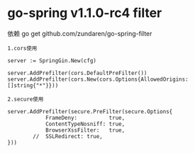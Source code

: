 # go-spring v1.1.0-rc4 filter

依赖 go get github.com/zundaren/go-spring-filter
```
1.cors使用

server := SpringGin.New(cfg)

server.AddPrefilter(cors.DefaultPreFilter())
server.AddPrefilter(cors.New(cors.Options{AllowedOrigins: []string{"*"}}))

2.secure使用

server.AddPrefilter(secure.PreFilter(secure.Options{
			FrameDeny:          true,
			ContentTypeNosniff: true,
			BrowserXssFilter:   true,
		//	SSLRedirect: true,
}))

```
